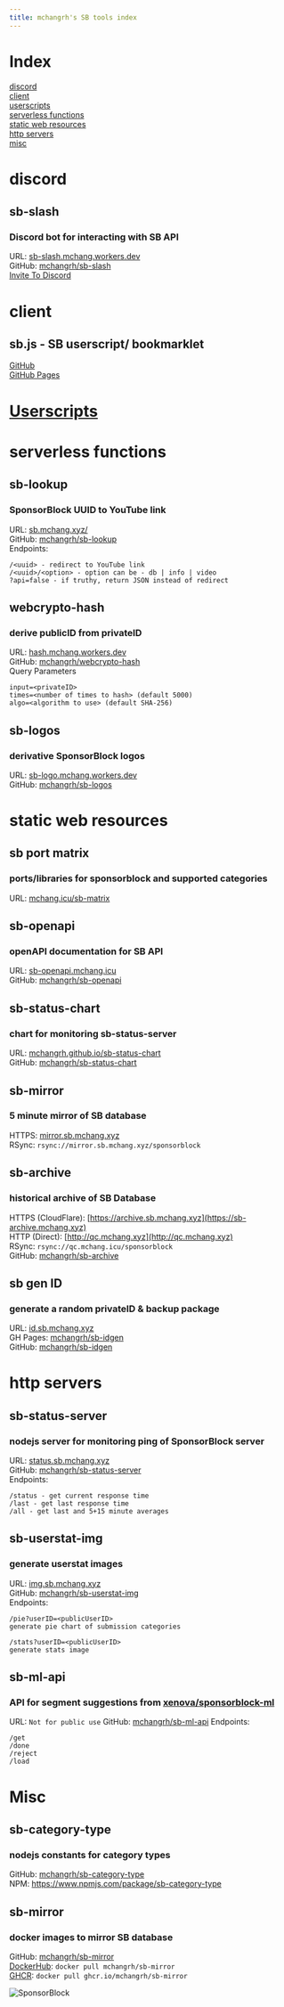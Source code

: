 ```yaml
---
title: mchangrh's SB tools index
---
```


# Index
[discord](#discord)  
[client](#client)  
[userscripts](#userscripts)  
[serverless functions](#serverless-functions)  
[static web resources](#static-web-resources)  
[http servers](#http-servers)  
[misc](#misc)

# discord
## sb-slash
### Discord bot for interacting with SB API

URL: [sb-slash.mchang.workers.dev](https://sb-slash.mchang.workers.dev)  
GitHub: [mchangrh/sb-slash](https://github.com/mchangrh/sb-slash)  
[Invite To Discord](https://sb.mchang.xyz/invite)

# client
## sb.js - SB userscript/ bookmarklet
[GitHub](https://github.com/mchangrh/sb.js)  
[GitHub Pages](https://mchangrh.github.io/sb.js/)  

# [Userscripts](https://gist.github.com/mchangrh/9507604353e37b6abc2f7f6b3c6e1338)

# serverless functions
## sb-lookup
### SponsorBlock UUID to YouTube link
URL: [sb.mchang.xyz/](https://sb.mchang.xyz)  
GitHub: [mchangrh/sb-lookup](https://github.com/mchangrh/sb-lookup)  
Endpoints:
```
/<uuid> - redirect to YouTube link
/<uuid>/<option> - option can be - db | info | video 
?api=false - if truthy, return JSON instead of redirect 
```

## webcrypto-hash
### derive publicID from privateID
URL: [hash.mchang.workers.dev](https://hash.mchang.workers.dev)  
GitHub: [mchangrh/webcrypto-hash](https://github.com/mchangrh/webcrypto-hash)  
Query Parameters
```
input=<privateID>
times=<number of times to hash> (default 5000)
algo=<algorithm to use> (default SHA-256)
```

## sb-logos
### derivative SponsorBlock logos
URL: [sb-logo.mchang.workers.dev](https://sb-logo.mchang.workers.dev)  
GitHub: [mchangrh/sb-logos](https://github.com/mchangrh/sb-logos)

# static web resources

## sb port matrix
### ports/libraries for sponsorblock and supported categories
URL: [mchang.icu/sb-matrix](https://mchang.icu/sb-matrix)

## sb-openapi
### openAPI documentation for SB API
URL: [sb-openapi.mchang.icu](https://sb-openapi.mchang.icu)  
GitHub: [mchangrh/sb-openapi](https://github.com/mchangrh/sb-openapi)  

## sb-status-chart
### chart for monitoring sb-status-server
URL: [mchangrh.github.io/sb-status-chart](https://mchangrh.github.io/sb-status-chart)   
GitHub: [mchangrh/sb-status-chart](https://github.com/mchangrh/sb-status-chart)  

## sb-mirror
### 5 minute mirror of SB database
HTTPS: [mirror.sb.mchang.xyz](https://mirror.sb.mchang.xyz)  
RSync: `rsync://mirror.sb.mchang.xyz/sponsorblock`

## sb-archive
### historical archive of SB Database
HTTPS (CloudFlare): [https://archive.sb.mchang.xyz](https://sb-archive.mchang.xyz)  
HTTP (Direct): [http://qc.mchang.xyz](http://qc.mchang.xyz)  
RSync: `rsync://qc.mchang.icu/sponsorblock`  
GitHub: [mchangrh/sb-archive](https://github.com/mchangrh/sb-archive)

## sb gen ID
### generate a random privateID & backup package
URL: [id.sb.mchang.xyz](https://id.sb.mchang.xyz)  
GH Pages: [mchangrh/sb-idgen](https://mchangrh.github.io/sb-idgen/)  
GitHub: [mchangrh/sb-idgen](https://github.com/mchangrh/sb-idgen)  

# http servers

## sb-status-server
### nodejs server for monitoring ping of SponsorBlock server
URL: [status.sb.mchang.xyz](https://status.sb.mchang.xyz)  
GitHub: [mchangrh/sb-status-server](https://github.com/mchangrh/sb-status-server)  
Endpoints:
```
/status - get current response time
/last - get last response time
/all - get last and 5+15 minute averages
```

## sb-userstat-img
### generate userstat images
URL: [img.sb.mchang.xyz](https://img.sb.mchang.xyz)  
GitHub: [mchangrh/sb-userstat-img](https://github.com/mchangrh/sb-userstat-img)  
Endpoints: 
```
/pie?userID=<publicUserID>
generate pie chart of submission categories

/stats?userID=<publicUserID>
generate stats image
```

## sb-ml-api
### API for segment suggestions from [xenova/sponsorblock-ml](https://github.com/xenova/sponsorblock-ml)
URL: `Not for public use`
GitHub: [mchangrh/sb-ml-api](https://github.com/mchangrh/sb-ml-api)
Endpoints:
```
/get
/done
/reject
/load
```

# Misc

## sb-category-type
### nodejs constants for category types
GitHub: [mchangrh/sb-category-type](https://github.com/mchangrh/sb-category-type)  
NPM: https://www.npmjs.com/package/sb-category-type

## sb-mirror
### docker images to mirror SB database
GitHub: [mchangrh/sb-mirror](https://github.com/mchangrh/sb-mirror)  
[DockerHub](https://hub.docker.com/r/mchangrh/sb-mirror):
`docker pull mchangrh/sb-mirror`  
[GHCR](https://github.com/mchangrh/sb-mirror/pkgs/container/sb-mirror):
`docker pull ghcr.io/mchangrh/sb-mirror`


![SponsorBlock](./sponsorblock.png)
